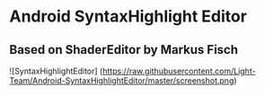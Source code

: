 # Android SyntaxHighlight Editor
Based on ShaderEditor by Markus Fisch
------
![SyntaxHighlightEditor] (https://raw.githubusercontent.com/Light-Team/Android-SyntaxHighlightEditor/master/screenshot.png)
